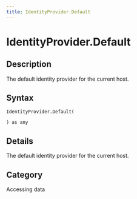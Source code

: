```yaml
---
title: IdentityProvider.Default
---
```


# IdentityProvider.Default


## Description

The default identity provider for the current host.


## Syntax

```powerquery
IdentityProvider.Default(

) as any
```


## Details

The default identity provider for the current host.



## Category
Accessing data
